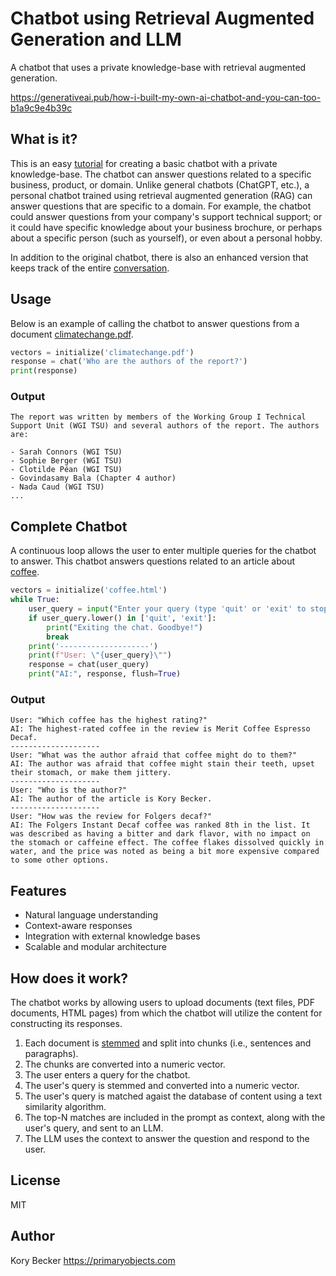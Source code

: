 Chatbot using Retrieval Augmented Generation and LLM
====================================================

A chatbot that uses a private knowledge-base with retrieval augmented generation.

https://generativeai.pub/how-i-built-my-own-ai-chatbot-and-you-can-too-b1a9c9e4b39c

## What is it?

This is an easy [tutorial](chatbot.ipynb) for creating a basic chatbot with a private knowledge-base. The chatbot can answer questions related to a specific business, product, or domain. Unlike general chatbots (ChatGPT, etc.), a personal chatbot trained using retrieval augmented generation (RAG) can answer questions that are specific to a domain. For example, the chatbot could answer questions from your company's support technical support; or it could have specific knowledge about your business brochure, or perhaps about a specific person (such as yourself), or even about a personal hobby.

In addition to the original chatbot, there is also an enhanced version that keeps track of the entire [conversation](conversation.ipynb).

## Usage

Below is an example of calling the chatbot to answer questions from a document [climatechange.pdf](https://www.ipcc.ch/report/ar6/wg1/downloads/outreach/IPCC_AR6_WGI_SummaryForAll.pdf).

```python
vectors = initialize('climatechange.pdf')
response = chat('Who are the authors of the report?')
print(response)
```

### Output

```
The report was written by members of the Working Group I Technical Support Unit (WGI TSU) and several authors of the report. The authors are:

- Sarah Connors (WGI TSU)
- Sophie Berger (WGI TSU)
- Clotilde Péan (WGI TSU)
- Govindasamy Bala (Chapter 4 author)
- Nada Caud (WGI TSU)
...
```

## Complete Chatbot

A continuous loop allows the user to enter multiple queries for the chatbot to answer. This chatbot answers questions related to an article about [coffee](https://medium.com/illumination/i-tried-10-decaf-coffees-as-a-first-time-coffee-drinker-heres-what-i-found-a8c5fb93a40e?sk=03a1bb8109f779521d9ffec8f5f275ae).

```python
vectors = initialize('coffee.html')
while True:
    user_query = input("Enter your query (type 'quit' or 'exit' to stop): ")
    if user_query.lower() in ['quit', 'exit']:
        print("Exiting the chat. Goodbye!")
        break
    print('--------------------')
    print(f"User: \"{user_query}\"")
    response = chat(user_query)
    print("AI:", response, flush=True)
```

### Output

```
User: "Which coffee has the highest rating?"
AI: The highest-rated coffee in the review is Merit Coffee Espresso Decaf.
--------------------
User: "What was the author afraid that coffee might do to them?"
AI: The author was afraid that coffee might stain their teeth, upset their stomach, or make them jittery.
--------------------
User: "Who is the author?"
AI: The author of the article is Kory Becker.
--------------------
User: "How was the review for Folgers decaf?"
AI: The Folgers Instant Decaf coffee was ranked 8th in the list. It was described as having a bitter and dark flavor, with no impact on the stomach or caffeine effect. The coffee flakes dissolved quickly in water, and the price was noted as being a bit more expensive compared to some other options.
```

## Features

- Natural language understanding
- Context-aware responses
- Integration with external knowledge bases
- Scalable and modular architecture

## How does it work?

The chatbot works by allowing users to upload documents (text files, PDF documents, HTML pages) from which the chatbot will utilize the content for constructing its responses.

1. Each document is [stemmed](https://www.ibm.com/think/topics/stemming) and split into chunks (i.e., sentences and paragraphs).
2. The chunks are converted into a numeric vector.
3. The user enters a query for the chatbot.
4. The user's query is stemmed and converted into a numeric vector.
5. The user's query is matched agaist the database of content using a text similarity algorithm.
6. The top-N matches are included in the prompt as context, along with the user's query, and sent to an LLM.
7. The LLM uses the context to answer the question and respond to the user.

## License

MIT

## Author

Kory Becker
https://primaryobjects.com
